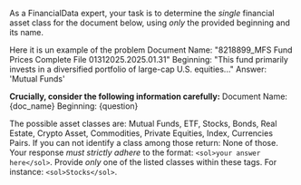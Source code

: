 As a FinancialData expert, your task is to determine the *single* financial asset class for the document below, using *only* the provided beginning and its name.

Here it is un example of the problem
Document Name: "8218899_MFS Fund Prices Complete File 01312025.2025.01.31"
Beginning: "This fund primarily invests in a diversified portfolio of large-cap U.S. equities..."
Answer: '<sol>Mutual Funds</sol>'

**Crucially, consider the following information carefully:**
Document Name: {doc_name}
Beginning: {question}

The possible asset classes are: Mutual Funds, ETF, Stocks, Bonds, Real Estate, Crypto Asset, Commodities, Private Equities, Index, Currencies Pairs.
If you can not identify a class among those return: None of those.
Your response *must strictly adhere* to the format: `<sol>your answer here</sol>`. Provide *only* one of the listed classes within these tags. For instance: `<sol>Stocks</sol>`.